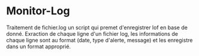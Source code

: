 # Monitor-Log
Traitement de fichier.log  un script qui premet  d'enregistrer lof en base de donné. Exraction de chaque ligne d'un fichier log, les informations de chaque ligne sont au format (date, type d'alerte, message) et les enregistre dans un format approprié.
